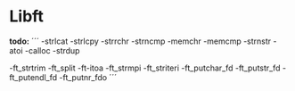 # Libft

**todo:**
´´´
-strlcat
-strlcpy
-strrchr
-strncmp
-memchr
-memcmp
-strnstr
-atoi
-calloc
-strdup

-ft_strtrim
-ft_split
-ft-itoa
-ft_strmpi
-ft_striteri
-ft_putchar_fd
-ft_putstr_fd
-ft_putendl_fd
-ft_putnr_fdo
´´´
